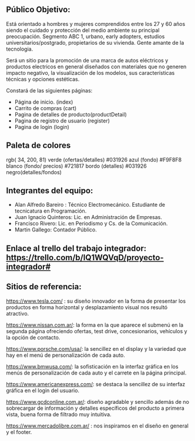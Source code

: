 ## Público Objetivo: 

Está orientado a hombres y mujeres comprendidos entre los 27 y 60 años siendo el cuidado y protección del medio ambiente su principal preocupación. Segmento ABC 1, urbano, early adopters, estudios universitarios/postgrado, propietarios de su vivienda. Gente amante de la tecnologia.
 
Será un sitio para la promoción de una marca de autos eléctricos y productos electricos en general diseñados con materiales que no generen impacto negativo, la visualización de los modelos, sus características técnicas y opciones estéticas.

Constará de las siguientes páginas:

- Página de inicio. (index)
- Carrito de compras (cart)
- Pagina de detalles de producto(productDetail)
- Pagina de registro de usuario (register)
- Pagina de login (login)

## Paleta de colores

rgb( 34, 200, 81)  verde (ofertas/detalles)
#031926 azul (fondo)
#F9F8F8 blanco (fondo/ precios)
#721817 bordo (detalles)
#031926 negro(detalles/fondos)

## Integrantes del equipo:
 
- Alan Alfredo Bareiro : Técnico Electromecánico. Estudiante de tecnicatura en Programación.
- Juan Ignacio Quinteros: Lic. en Administración de Empresas.
- Francisco Rivero: Lic. en Periodismo y Cs. de la Comunicación.
- Martin Gallego: Contador Público.
 
## Enlace al trello del trabajo integrador: https://trello.com/b/lQ1WQVqD/proyecto-integrador#

## Sitios de referencia:
 
https://www.tesla.com/ : su diseño innovador en la forma de presentar los productos en forma horizontal y desplazamiento visual nos resultó atractivo.

https://www.nissan.com.ar/: la forma en la que aparece el submenú en la segunda página ofreciendo ofertas, test drive, concesionarios, vehículos y la opción de contacto.

https://www.porsche.com/usa/: la sencillez en el display y la variedad que hay en el menú de personalización de cada auto.

https://www.bmwusa.com/: la sofisticación en la interfaz gráfica en los menús de personalización de cada auto y el carrete en la página principal.

https://www.americanexpress.com/: se destaca la sencillez de su interfaz gráfica en el login del usuario.

https://www.gcdconline.com.ar/: diseño agradable y sencillo además de no sobrecargar de información y detalles específicos del producto a primera vista, buena forma de filtrado muy intuitiva.

https://www.mercadolibre.com.ar/ : nos inspiramos en el diseño en general y el footer.